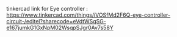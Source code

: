 tinkercad link for Eye controller : https://www.tinkercad.com/things/iVOSfMd2F6Q-eye-controller-circuit-/editel?sharecode=eVdtWSqSG-e167jumkG1GxNpM02WsqpSJgr0Av7s58Y
